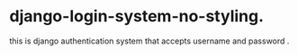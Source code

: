 # django-login-system-no-styling.
this is django authentication system that accepts username and password .
